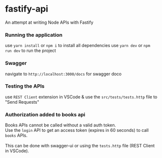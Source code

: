 # fastify-api

An attempt at writing Node APIs with Fastify

### Running the application

use `yarn install` or `npm i` to install all dependencies
use `yarn dev` or `npm run dev` to run the project

### Swagger

navigate to `http://localhost:3000/docs` for swagger doco

### Testing the APIs

use `REST Client` extension in VSCode & use the `src/tests/tests.http` file to "Send Requests"

### Authorization added to books api

Books APIs cannot be called without a valid auth token. \
Use the `login` API to get an access token (expires in 60 seconds) to call `books` APIs. \
\
This can be done with swagger-ui or using the `tests.http` file (REST Client in VSCode).
